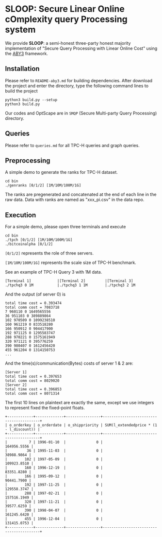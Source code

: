 # SLOOP: Secure Linear Online cOmplexity query Processing system

We provide **SLOOP**: a semi-honest three-party honest majority implementation of "Secure Query Processing with Linear Online Cost" using the [ABY3](https://github.com/ladnir/aby3) framework.

## Installation

Please refer to `README-aby3.md` for building dependencies.
After download the project and enter the directory, type the following command lines to build the project
```
python3 build.py --setup
python3 build.py 
```

Our codes and OptScape are in `SMQP` (Secure Multi-party Query Processing) directory.

## Queries

Please refer to `queries.md` for all TPC-H queries and graph queries.

## Preprocessing
A simple demo to generate the ranks for TPC-H dataset.
```
cd bin 
./genranks [0/1/2] [1M/10M/100M/1G]
```
The ranks are pregenerated and concatenated at the end of each line in the raw data. Data with ranks are named as "xxx_pi.csv" in the data repo.

## Execution

For a simple demo, please open three terminals and execute
```
cd bin 
./tpch [0/1/2] [1M/10M/100M/1G]
./bitcoinalpha [0/1/2]
```
`[0/1/2]` represents the role of three servers.

`[1M/10M/100M/1G]` represents the scale size of TPC-H benchmark.

See an example of TPC-H Query 3 with 1M data.
```
[Terminal 1]            |[Terminal 2]         |[Terminal 3]           
./tpchq3 0 1M           |./tpchq3 1 1M        |./tpchq3 2 1M 
```

And the output (of server 0) is
```
total time cost = 0.393474
total comm cost = 7083718
7 960110 0 1649565556
36 951103 0 389889864
102 970509 0 1099238510
160 961219 0 833518280
166 950912 0 904417900
192 971125 0 1295583747
288 970221 0 1575161949
320 971121 0 395776259
390 980407 0 1612456420
455 961204 0 1314150753
...
```

And the time(s)/communication(Bytes) costs of server 1 & 2 are:
```
[Server 1]
total time cost = 0.397653
total comm cost = 8029020
[Server 2]
total time cost = 0.396853
total comm cost = 8071314
```

The first 10 lines on plaintext are exactly the same, except we use integers to represent fixed the fixed-point floats.
```
+------------+-------------+----------------+-----------------------------------------+
| o_orderkey | o_orderdate | o_shippriority | SUM(l_extendedprice * (1 - l_discount)) |
+------------+-------------+----------------+-----------------------------------------+
|          7 | 1996-01-10  |              0 |                             164956.5556 |
|         36 | 1995-11-03  |              0 |                              38988.9864 |
|        102 | 1997-05-09  |              0 |                             109923.8510 |
|        160 | 1996-12-19  |              0 |                              83351.8280 |
|        166 | 1995-09-12  |              0 |                              90441.7900 |
|        192 | 1997-11-25  |              0 |                             129558.3747 |
|        288 | 1997-02-21  |              0 |                             157516.1949 |
|        320 | 1997-11-21  |              0 |                              39577.6259 |
|        390 | 1998-04-07  |              0 |                             161245.6420 |
|        455 | 1996-12-04  |              0 |                             131415.0753 |
+------------+-------------+----------------+-----------------------------------------+
```
